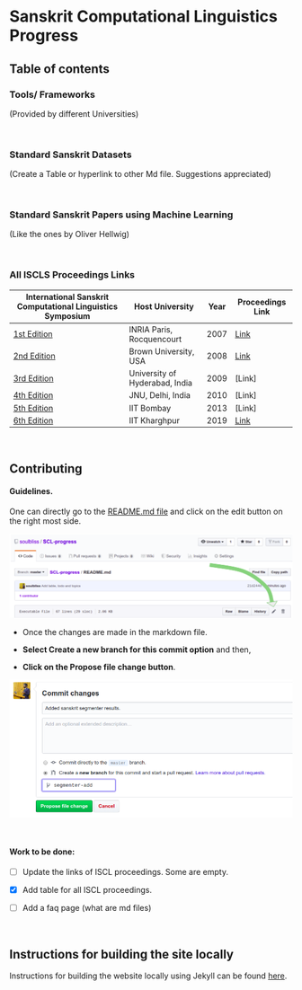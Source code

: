# Sanskrit Computational  Linguistics Progress

## Table of contents

### Tools/ Frameworks

(Provided by different Universities)

<br>



### Standard Sanskrit Datasets

(Create a Table or hyperlink to other Md file. Suggestions appreciated)

<br>



### Standard Sanskrit Papers using Machine Learning

(Like the ones by Oliver Hellwig)

<br>

### All ISCLS Proceedings Links

| International Sanskrit Computational Linguistics Symposium   | Host University                | Year | Proceedings Link                                             |
| ------------------------------------------------------------ | ------------------------------ | ---- | ------------------------------------------------------------ |
| [1st Edition](<https://sanskrit.inria.fr/Symposium/>)        | INRIA Paris, Rocquencourt      | 2007 | [Link](<https://sanskrit.inria.fr/Symposium/Proceedings.pdf>) |
| [2nd Edition](<https://sanskritlibrary.org/symposium2/home.html>) | Brown University, USA          | 2008 | [Link](<https://link.springer.com/book/10.1007/978-3-642-00155-0>)                                                         |
| [3rd Edition](<http://sanskrit.uohyd.ac.in/SCL/consortium.html>) | University of Hyderabad, India | 2009 | [Link]                                                           |
| [4th Edition](<http://sanskrit.jnu.ac.in/conf/4iscls/index.jsp>) | JNU, Delhi, India              | 2010 | [Link]                                                           |
| [5th Edition](<https://sites.google.com/site/5isclc2013/Home>) | IIT Bombay                     | 2013 | [Link]                                                             |
| [6th Edition](<https://iscls.github.io/>)                    | IIT Kharghpur                  | 2019 | [Link](https://www.aclweb.org/anthology/W19-7500/)           |



<br>

## Contributing

#### Guidelines.

One can directly go to the [README.md file](<https://github.com/soulbliss/SCL-progress/blob/master/README.md>) and click on the edit button on the right most side.



![edit_md](img/edit_md.png)



- Once the changes are made in the markdown file.

- **Select Create a new branch for this commit option** and then,

- **Click on the Propose file change button**.


![propose_PR](img/propose_PR.png)

<br>

#### Work to be done:


- [ ] Update the links of ISCL proceedings. Some are empty.
- [x] Add table for all ISCL proceedings.
- [ ] Add a faq page (what are md files)


<br>

## Instructions for building the site locally

Instructions for building the website locally using Jekyll can be found [here](jekyll_instructions.md).
